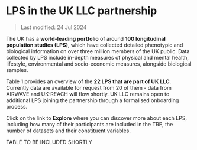 # LPS in the UK LLC partnership

>Last modified: 24 Jul 2024

The UK has a **world-leading portfolio** of around **100 longitudinal population studies (LPS)**, which have collected detailed phenotypic and biological information on over three million members of the UK public. Data collected by LPS include in-depth measures of physical and mental health, lifestyle, environmental and socio-economic measures, alongside biological samples. 

Table 1 provides an overview of the **22 LPS that are part of UK LLC**. Currently data are available for request from 20 of them - data from AIRWAVE and UK-REACH will flow shortly. UK LLC remains open to additional LPS joining the partnership through a formalised onboarding process. 

Click on the link to **Explore** where you can discover more about each LPS, including how many of their participants are included in the TRE, the number of datasets and their constituent variables.  


TABLE TO BE INCLUDED SHORTLY
